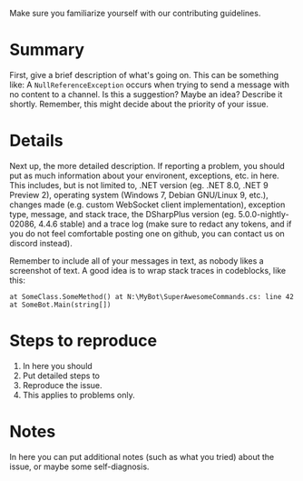 Make sure you familiarize yourself with our contributing guidelines.

# Summary
First, give a brief description of what's going on. This can be something like: A `NullReferenceException` occurs when 
trying to send a message with no content to a channel. Is this a suggestion? Maybe an idea? Describe it shortly. 
Remember, this might decide about the priority of your issue.

# Details
Next up, the more detailed description. If reporting a problem, you should put as much information about your 
environent, exceptions, etc. in here. This includes, but is not limited to, .NET version (eg. .NET 8.0, .NET 9 Preview 2),
operating system (Windows 7, Debian GNU/Linux 9, etc.), changes made (e.g. custom WebSocket client 
implementation), exception type, message, and stack trace, the DSharpPlus version (eg. 5.0.0-nightly-02086, 4.4.6 stable)
and a trace log (make sure to redact any tokens, and if you do not feel comfortable posting one on github, you can contact
us on discord instead).

Remember to include all of your messages in text, as nobody likes a screenshot of text. A good idea is to wrap stack 
traces in codeblocks, like this:

```
at SomeClass.SomeMethod() at N:\MyBot\SuperAwesomeCommands.cs: line 42
at SomeBot.Main(string[])
```

# Steps to reproduce
1. In here you should
2. Put detailed steps to
3. Reproduce the issue.
4. This applies to problems only.

# Notes
In here you can put additional notes (such as what you tried) about the issue, or maybe some self-diagnosis.